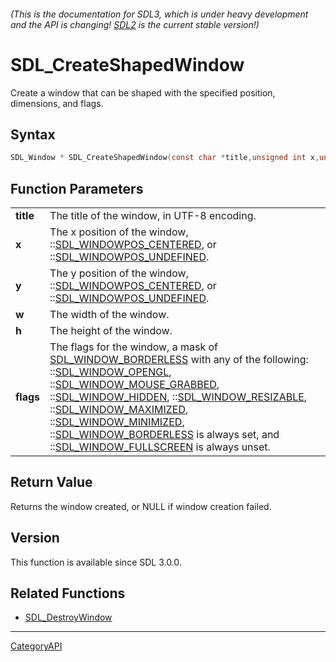 ###### (This is the documentation for SDL3, which is under heavy development and the API is changing! [SDL2](https://wiki.libsdl.org/SDL2/) is the current stable version!)
# SDL_CreateShapedWindow

Create a window that can be shaped with the specified position, dimensions, and flags.

## Syntax

```c
SDL_Window * SDL_CreateShapedWindow(const char *title,unsigned int x,unsigned int y,unsigned int w,unsigned int h,Uint32 flags);

```

## Function Parameters

|               |                                                                                                                                                                                                                                                                                                                                                                                                                                                                                                                                                 |
| ------------- | ----------------------------------------------------------------------------------------------------------------------------------------------------------------------------------------------------------------------------------------------------------------------------------------------------------------------------------------------------------------------------------------------------------------------------------------------------------------------------------------------------------------------------------------------- |
| **title**     | The title of the window, in UTF-8 encoding.                                                                                                                                                                                                                                                                                                                                                                                                                                                                                                     |
| **x**         | The x position of the window, ::[SDL_WINDOWPOS_CENTERED](SDL_WINDOWPOS_CENTERED), or ::[SDL_WINDOWPOS_UNDEFINED](SDL_WINDOWPOS_UNDEFINED).                                                                                                                                                                                                                                                                                                                                                                                                      |
| **y**         | The y position of the window, ::[SDL_WINDOWPOS_CENTERED](SDL_WINDOWPOS_CENTERED), or ::[SDL_WINDOWPOS_UNDEFINED](SDL_WINDOWPOS_UNDEFINED).                                                                                                                                                                                                                                                                                                                                                                                                      |
| **w**         | The width of the window.                                                                                                                                                                                                                                                                                                                                                                                                                                                                                                                        |
| **h**         | The height of the window.                                                                                                                                                                                                                                                                                                                                                                                                                                                                                                                       |
| **flags**     | The flags for the window, a mask of [SDL_WINDOW_BORDERLESS](SDL_WINDOW_BORDERLESS) with any of the following: ::[SDL_WINDOW_OPENGL](SDL_WINDOW_OPENGL), ::[SDL_WINDOW_MOUSE_GRABBED](SDL_WINDOW_MOUSE_GRABBED), ::[SDL_WINDOW_HIDDEN](SDL_WINDOW_HIDDEN), ::[SDL_WINDOW_RESIZABLE](SDL_WINDOW_RESIZABLE), ::[SDL_WINDOW_MAXIMIZED](SDL_WINDOW_MAXIMIZED), ::[SDL_WINDOW_MINIMIZED](SDL_WINDOW_MINIMIZED), ::[SDL_WINDOW_BORDERLESS](SDL_WINDOW_BORDERLESS) is always set, and ::[SDL_WINDOW_FULLSCREEN](SDL_WINDOW_FULLSCREEN) is always unset. |

## Return Value

Returns the window created, or NULL if window creation failed.

## Version

This function is available since SDL 3.0.0.

## Related Functions

* [SDL_DestroyWindow](SDL_DestroyWindow)

----
[CategoryAPI](CategoryAPI)


